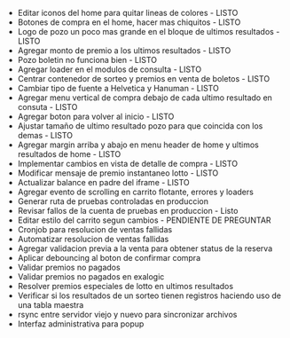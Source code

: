 - Editar iconos del home para quitar lineas de colores - LISTO
- Botones de compra en el home, hacer mas chiquitos - LISTO
- Logo de pozo un poco mas grande en el bloque de ultimos resultados - LISTO
- Agregar monto de premio a los ultimos resultados - LISTO
- Pozo boletin no funciona bien - LISTO
- Agregar loader en el modulos de consulta - LISTO
- Centrar contenedor de sorteo y premios en venta de boletos - LISTO
- Cambiar tipo de fuente a Helvetica y Hanuman - LISTO
- Agregar menu vertical de compra debajo de cada ultimo resultado en consuta - LISTO
- Agregar boton para volver al inicio - LISTO
- Ajustar tamaño de ultimo resultado pozo para que coincida con los demas - LISTO
- Agregar margin arriba y abajo en menu header de home y ultimos resultados de home - LISTO
- Implementar cambios en vista de detalle de compra - LISTO
- Modificar mensaje de premio instantaneo lotto - LISTO
- Actualizar balance en padre del iframe - LISTO
- Agregar evento de scrolling en carrito flotante, errores y loaders
- Generar ruta de pruebas controladas en produccion
- Revisar fallos de la cuenta de pruebas en produccion - Listo
- Editar estilo del carrito segun cambios - PENDIENTE DE PREGUNTAR  
- Cronjob para resolucion de ventas fallidas
- Automatizar resolucion de ventas fallidas
- Agregar validacion previa a la venta para obtener status de la reserva
- Aplicar debouncing al boton de confirmar compra
- Validar premios no pagados
- Validar premios no pagados en exalogic
- Resolver premios especiales de lotto en ultimos resultados
- Verificar si los resultados de un sorteo tienen registros haciendo uso de una tabla maestra
- rsync entre servidor viejo y nuevo para sincronizar archivos
- Interfaz administrativa para popup